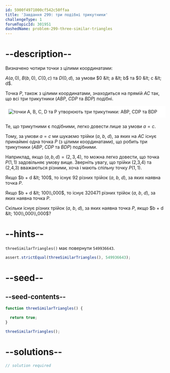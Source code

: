 ```yaml
---
id: 5900f4971000cf542c50ffaa
title: 'Завдання 299: три подібні трикутники'
challengeType: 1
forumTopicId: 301951
dashedName: problem-299-three-similar-triangles
---
```


# --description--

Визначено чотири точки з цілими координатами:

$A(a, 0)$, $B(b, 0)$, $C(0, c)$ та $D(0, d)$, за умови $0 &lt; a &lt; b$ та $0 &lt; c &lt; d$.

Точка $P$, також з цілими координатами, знаходиться на прямій $AC$ так, що всі три трикутники ($ABP$, $CDP$ та $BDP$) подібні.

<img alt="точки A, B, C, D та P утворюють три трикутники: ABP, CDP та BDP" src="https://cdn.freecodecamp.org/curriculum/project-euler/three-similar-triangles.gif" style="background-color: white; padding: 10px; display: block; margin-right: auto; margin-left: auto; margin-bottom: 1.2rem;" />

Те, що трикутними є подібними, легко довести лише за умови $a = c$.

Тому, за умови $a = c$ ми шукаємо трійки ($a$, $b$, $d$), за яких на $AC$ існує принаймні одна точка $P$ (з цілими координатами), що робить три трикутники ($ABP$, $CDP$ та $BDP$) подібними.

Наприклад, якщо $(a, b, d) = (2, 3, 4)$, то можна легко довести, що точка $P(1, 1)$ задовільняє умову вище. Зверніть увагу, що трійки (2,3,4) та (2,4,3) вважаються різними, хоча і мають спільну точку $P(1, 1)$.

Якщо $b + d &lt; 100$, то існує 92 різних трійок ($a$, $b$, $d$), за яких наявна точка $P$.

Якщо $b + d &lt; 100\\,000$, то існує 320471 різних трійок ($a$, $b$, $d$), за яких наявна точка $P$.

Скільки існує різних трійок ($a$, $b$, $d$), за яких наявна точка $P$, якщо $b + d &lt; 100\\,000\\,000$?

# --hints--

`threeSimilarTriangles()` має повернути `549936643`.

```js
assert.strictEqual(threeSimilarTriangles(), 549936643);
```

# --seed--

## --seed-contents--

```js
function threeSimilarTriangles() {

  return true;
}

threeSimilarTriangles();
```

# --solutions--

```js
// solution required
```
